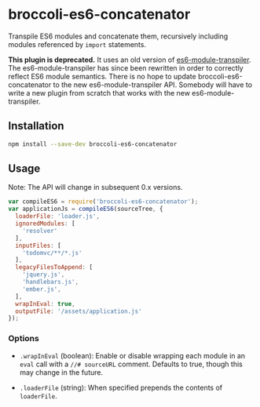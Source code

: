 # broccoli-es6-concatenator

Transpile ES6 modules and concatenate them, recursively including modules
referenced by `import` statements.

**This plugin is deprecated.** It uses an old version of
[es6-module-transpiler](https://github.com/esnext/es6-module-transpiler). The
es6-module-transpiler has since been rewritten in order to correctly reflect
ES6 module semantics. There is no hope to update broccoli-es6-concatenator to
the new es6-module-transpiler API. Somebody will have to write a new plugin
from scratch that works with the new es6-module-transpiler.

## Installation

```bash
npm install --save-dev broccoli-es6-concatenator
```

## Usage

Note: The API will change in subsequent 0.x versions.

```js
var compileES6 = require('broccoli-es6-concatenator');
var applicationJs = compileES6(sourceTree, {
  loaderFile: 'loader.js',
  ignoredModules: [
    'resolver'
  ],
  inputFiles: [
    'todomvc/**/*.js'
  ],
  legacyFilesToAppend: [
    'jquery.js',
    'handlebars.js',
    'ember.js',
  ],
  wrapInEval: true,
  outputFile: '/assets/application.js'
});
```

### Options

* `.wrapInEval` (boolean): Enable or disable wrapping each module in an `eval`
  call with a `//# sourceURL` comment. Defaults to true, though this may change in the future.

* `.loaderFile` (string): When specified prepends the contents of `loaderFile`.